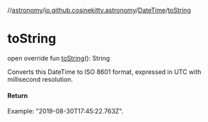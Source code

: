 //[astronomy](../../../index.md)/[io.github.cosinekitty.astronomy](../index.md)/[DateTime](index.md)/[toString](to-string.md)

# toString

open override fun [toString](to-string.md)(): String

Converts this DateTime to ISO 8601 format, expressed in UTC with millisecond resolution.

#### Return

Example: "2019-08-30T17:45:22.763Z".

